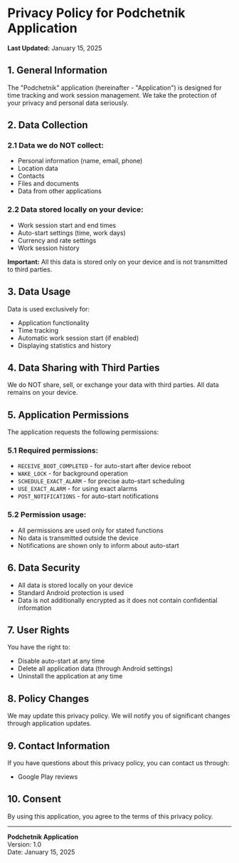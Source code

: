 # Privacy Policy for Podchetnik Application

**Last Updated:** January 15, 2025

## 1. General Information

The "Podchetnik" application (hereinafter - "Application") is designed for time tracking and work session management. We take the protection of your privacy and personal data seriously.

## 2. Data Collection

### 2.1 Data we do NOT collect:
- Personal information (name, email, phone)
- Location data
- Contacts
- Files and documents
- Data from other applications

### 2.2 Data stored locally on your device:
- Work session start and end times
- Auto-start settings (time, work days)
- Currency and rate settings
- Work session history

**Important:** All this data is stored only on your device and is not transmitted to third parties.

## 3. Data Usage

Data is used exclusively for:
- Application functionality
- Time tracking
- Automatic work session start (if enabled)
- Displaying statistics and history

## 4. Data Sharing with Third Parties

We do NOT share, sell, or exchange your data with third parties. All data remains on your device.

## 5. Application Permissions

The application requests the following permissions:

### 5.1 Required permissions:
- `RECEIVE_BOOT_COMPLETED` - for auto-start after device reboot
- `WAKE_LOCK` - for background operation
- `SCHEDULE_EXACT_ALARM` - for precise auto-start scheduling
- `USE_EXACT_ALARM` - for using exact alarms
- `POST_NOTIFICATIONS` - for auto-start notifications

### 5.2 Permission usage:
- All permissions are used only for stated functions
- No data is transmitted outside the device
- Notifications are shown only to inform about auto-start

## 6. Data Security

- All data is stored locally on your device
- Standard Android protection is used
- Data is not additionally encrypted as it does not contain confidential information

## 7. User Rights

You have the right to:
- Disable auto-start at any time
- Delete all application data (through Android settings)
- Uninstall the application at any time

## 8. Policy Changes

We may update this privacy policy. We will notify you of significant changes through application updates.

## 9. Contact Information

If you have questions about this privacy policy, you can contact us through:
- Google Play reviews

## 10. Consent

By using this application, you agree to the terms of this privacy policy.

---

**Podchetnik Application**  
Version: 1.0  
Date: January 15, 2025
